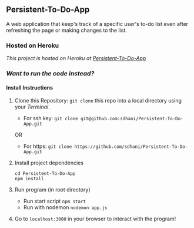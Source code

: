 ## Persistent-To-Do-App

A web application that keep's track of a specific user's to-do list even after refreshing the page or making changes to the list. 

### Hosted on Heroku
*This project is hosted on Heroku at [Persistent-To-Do-App](https://sleepy-stream-81012.herokuapp.com/)*

### ***Want to run the code instead?***
#### Install Instructions

1. Clone this Repository:
    `git clone` this repo into a local directory using your *Terminal*.
    - For ssh key: `git clone git@github.com:sdhani/Persistent-To-Do-App.git` 
    
    OR
    - For https: `git clone https://github.com/sdhani/Persistent-To-Do-App.git`

1. Install project dependencies
    ```
    cd Persistent-To-Do-App
    npm install
    ```
1. Run program (in root directory)
    - Run start script `npm start`
    - Run with nodemon `nodemon app.js`
    
1. Go to `localhost:3000` in your browser to interact with the program!
        
        
  
